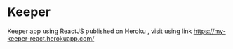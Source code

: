 # Keeper
Keeper app using ReactJS published on Heroku , visit using link
https://my-keeper-react.herokuapp.com/
